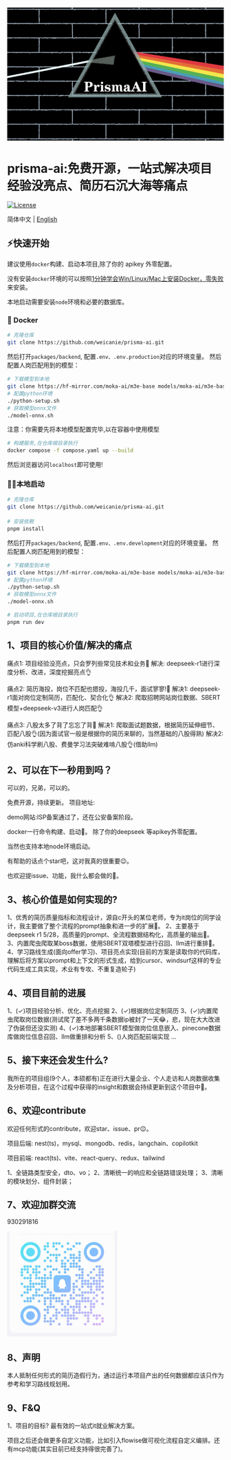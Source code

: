![logo](images/readme/logo.png)

# prisma-ai:免费开源，一站式解决项目经验没亮点、简历石沉大海等痛点

[![License](https://img.shields.io/badge/License-Apache%202.0-blue.svg)](...)

简体中文 | [English](i18n/README-EN.md)

## ⚡快速开始

建议使用`docker`构建、启动本项目,除了你的 apikey 外零配置。

没有安装`docker`环境的可以按照[1分钟学会Win/Linux/Mac上安装Docker，零失败](https://www.bilibili.com/video/BV1vm421T7Kw/?spm_id_from=333.337.search-card.all.click&vd_source=fb073c2174b0ff1ae25a8042f5eaf690)来安装。

本地启动需要安装`node`环境和必要的数据库。

### 🐳 Docker

```bash
# 克隆仓库
git clone https://github.com/weicanie/prisma-ai.git
```

然后打开`packages/backend`, 配置`.env、.env.production`对应的环境变量。
然后配置人岗匹配用到的模型：

```bash
# 下载模型到本地
git clone https://hf-mirror.com/moka-ai/m3e-base models/moka-ai/m3e-base
# 配置python环境
./python-setup.sh
# 获取模型onnx文件
./model-onnx.sh
```

注意：你需要先将本地模型配置完毕,以在容器中使用模型

```bash
# 构建服务,在仓库根目录执行
docker compose -f compose.yaml up --build
```

然后浏览器访问`localhost`即可使用!

### 👨‍💻本地启动

```bash
# 克隆仓库
git clone https://github.com/weicanie/prisma-ai.git

# 安装依赖
pnpm install
```

然后打开`packages/backend`, 配置`.env、.env.development`对应的环境变量。
然后配置人岗匹配用到的模型：

```bash
# 下载模型到本地
git clone https://hf-mirror.com/moka-ai/m3e-base models/moka-ai/m3e-base
# 配置python环境
./python-setup.sh
# 获取模型onnx文件
./model-onnx.sh
```

```bash
# 启动项目,在仓库根目录执行
pnpm run dev
```

## 1、项目的核心价值/解决的痛点

痛点1: 项目经验没亮点，只会罗列些常见技术和业务😤
解决: deepseek-r1进行深度分析、改进，深度挖掘亮点👌

痛点2: 简历海投，岗位不匹配也摁投，海投几千，面试寥寥!😤
解决1: deepseek-r1面对岗位定制简历，匹配化、契合化👌
解决2: 爬取招聘网站岗位数据、SBERT模型+deepseek-v3进行人岗匹配👌

痛点3: 八股太多了背了忘忘了背😤
解决1: 爬取面试题数据，根据简历延伸细节、匹配八股👌(因为面试官一般是根据你的简历来聊的，当然基础的八股得熟)
解决2: 仿anki科学刷八股、费曼学习法突破难啃八股👌(借助llm)

## 2、可以在下一秒用到吗？

可以的，兄弟，可以的。

免费开源，持续更新。
项目地址:

demo网站:ISP备案通过了，还在公安备案阶段。

docker一行命令构建、启动🥰。
除了你的deepseek 等apikey外零配置。

当然也支持本地node环境启动。

有帮助的话点个star吧，这对我真的很重要😉。

也欢迎提issue、功能，我什么都会做的🥺。

## 3、核心价值是如何实现的?

1、优秀的简历质量指标和流程设计，源自c开头的某位老师，专为it岗位的同学设计，我主要做了整个流程的prompt抽象和进一步的扩展🧐。
2、主要基于deepseek r1 5/28，高质量的prompt、全流程数据结构化，高质量的输出🤩。
3、内置爬虫爬取某boss数据，使用SBERT双塔模型进行召回、llm进行重排🥴。
4、学习路线生成(面向offer学习)、项目亮点实现(目前的方案是读取你的代码库，理解后将方案以prompt和上下文的形式生成，给到cursor、windsurf这样的专业代码生成工具实现，术业有专攻、不重复造轮子)

## 4、项目目前的进展

1、(✓)项目经验分析、优化、亮点挖掘
2、(✓)根据岗位定制简历
3、(✓)内置爬虫爬取岗位数据(测试爬了差不多两千条数据ip被封了一天😂，悲，现在大大改进了伪装但还没实测)
4、(✓)本地部署SBERT模型做岗位信息嵌入、pinecone数据库做岗位信息召回、llm做重排和分析
5、()人岗匹配前端实现
...

## 5、接下来还会发生什么?

我所在的项目组(9个人，本硕都有)正在进行大量企业、个人走访和人岗数据收集及分析项目，在这个过程中获得的insight和数据会持续更新到这个项目中🧐。

## 6、欢迎contribute

欢迎任何形式的contribute，欢迎star、issue、pr😉。

项目后端: nest(ts)，mysql、mongodb、redis，langchain、copilotkit

项目前端: react(ts)、vite、react-query、redux、tailwind

1、全链路类型安全，dto、vo；
2、清晰统一的响应和全链路错误处理；
3、清晰的模块划分、组件封装；

## 7、欢迎加群交流

930291816

<img src="./images/readme/qq.jpg" alt="930291816" style="zoom: 25%;position:relative;left:0;" />

## 8、声明

本人抵制任何形式的简历造假行为，通过运行本项目产出的任何数据都应该只作为参考和学习路线规划用。

## 9、F&Q

1、项目的目标?
最有效的一站式it就业解决方案。

项目之后还会做更多自定义功能，比如引入flowise做可视化流程自定义编排。还有mcp功能(其实目前已经支持得很完善了)。
